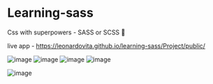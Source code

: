 # Learning-sass

Css with superpowers - SASS or SCSS 🤝

live app - https://leonardovita.github.io/learning-sass/Project/public/

![image](https://user-images.githubusercontent.com/43863949/113461818-91a8e380-93f4-11eb-89a3-3b50d23f3099.png)
![image](https://user-images.githubusercontent.com/43863949/113461831-a08f9600-93f4-11eb-8029-a3262c7abdf6.png)
![image](https://user-images.githubusercontent.com/43863949/113461862-c1f08200-93f4-11eb-89e0-714574d2da9f.png)
![image](https://user-images.githubusercontent.com/43863949/113461869-c9179000-93f4-11eb-87ab-ccf687b3445d.png)

![image](https://user-images.githubusercontent.com/43863949/113461942-18f65700-93f5-11eb-8e5b-78341aef3b3b.png)
